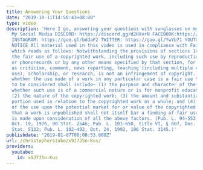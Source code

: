```yaml
---
title: Answering Your Questions
date: "2019-10-11T14:50:43+08:00"
type: video
description: 'Here I go, answering your questions with sunglasses on my face indoors.
  My Social Media DISCORD: https://discord.gg/d2HXvrN FACEBOOK:https://goo.gl/XBtMv5
  INSTAGRAM: https://goo.gl/bddaF2 TWITTER: https://goo.gl/YwYb71 YOUTUBE: https://goo.gl/EsQA9j
  NOTICE All material used in this video is used in compliance with Fair Use Laws
  which reads as follows: Notwithstanding the provisions of sections 106 and 106A,
  the fair use of a copyrighted work, including such use by reproduction in copies
  or phonorecords or by any other means specified by that section, for purposes such
  as criticism, comment, news reporting, teaching (including multiple copies for classroom
  use), scholarship, or research, is not an infringement of copyright. In determining
  whether the use made of a work in any particular case is a fair use the factors
  to be considered shall include— (1) the purpose and character of the use, including
  whether such use is of a commercial nature or is for nonprofit educational purposes;
  (2) the nature of the copyrighted work; (3) the amount and substantiality of the
  portion used in relation to the copyrighted work as a whole; and (4) the effect
  of the use upon the potential market for or value of the copyrighted work. The fact
  that a work is unpublished shall not itself bar a finding of fair use if such finding
  is made upon consideration of all the above factors. (Pub. L. 94–553, title I, § 101,
  Oct. 19, 1976, 90 Stat. 2546; Pub. L. 101–650, title VI, § 607, Dec. 1, 1990, 104
  Stat. 5132; Pub. L. 102–492, Oct. 24, 1992, 106 Stat. 3145.)'
publishdate: "2019-01-07T00:00:53.000Z"
url: /christopherszabo/x9J7J5n-Kus/
providers:
  youtube:
    id: x9J7J5n-Kus
---
```

